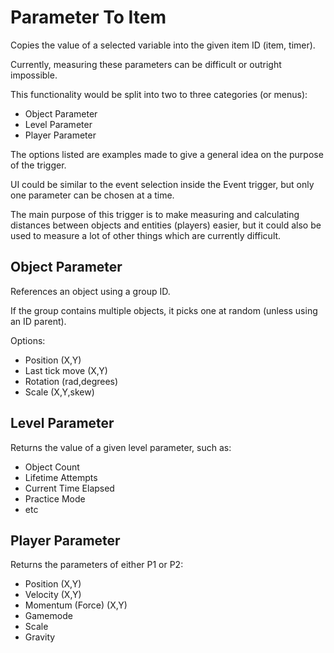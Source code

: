 # Parameter To Item

Copies the value of a selected variable into the given item ID (item, timer).

Currently, measuring these parameters can be difficult or outright impossible. 

This functionality would be split into two to three categories (or menus):
- Object Parameter
- Level Parameter
- Player Parameter

The options listed are examples made to give a general idea on the purpose of the trigger.

UI could be similar to the event selection inside the Event trigger, but only one parameter can be chosen at a time.

The main purpose of this trigger is to make measuring and calculating distances between objects and entities (players) easier, but it could also be used to measure a lot of other things which are currently difficult.

## Object Parameter

References an object using a group ID.

If the group contains multiple objects, it picks one at random (unless using an ID parent).

Options:
- Position (X,Y)
- Last tick move (X,Y)
- Rotation (rad,degrees)
- Scale (X,Y,skew)

## Level Parameter

Returns the value of a given level parameter, such as:
- Object Count
- Lifetime Attempts
- Current Time Elapsed
- Practice Mode
- etc

## Player Parameter

Returns the parameters of either P1 or P2:
- Position (X,Y)
- Velocity (X,Y)
- Momentum (Force) (X,Y)
- Gamemode
- Scale
- Gravity